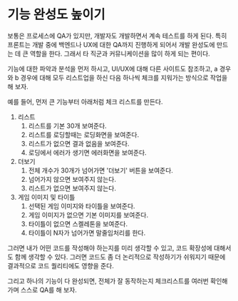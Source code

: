 # 기능 완성도 높이기

&#x20;보통은 프로세스에 QA가 있지만, 개발자도 개발하면서 계속 테스트를 하게 된다. 특히 프론트는 개발 중에 백엔드나 UX에 대한 QA까지 진행하게 되어서 개발 완성도에 만드는 데 큰 역할을 한다. 그래서 타 직군과 커뮤니케이션을 많이 하게 되는 편이다.&#x20;

&#x20;기능에 대한 파악과 분석을 먼저 하시고, UI/UX에 대해 다른 사이트도 참조하고, a 경우와 b 경우에 대해 모두 리스트업을 하신 다음 하나씩 체크를 지워가는 방식으로 작업을 해 보자.

&#x20;예를 들어, 먼저 큰 기능부터 아래처럼 체크 리스트를 만든다.

1. 리스트
   1. 리스트를 기본 30개 보여준다.
   2. 리스트를 로딩할때는 로딩화면을 보여준다.
   3. 리스트가 없으면 결과 없음을 보여준다.
   4. 로딩에서 에러가 생기면 에러화면을 보여준다.
2. 더보기
   1. 전체 개수가 30개가 넘어가면 '더보기' 버튼을 보여준다.
   2. 넘어가지 않으면 보여주지 않는다.
   3. 리스트가 없으면 보여주지 않는다.
3. 게임 이미지 및 타이틀
   1. 선택된 게임 이미지와 타이틀을 보여준다.
   2. 게임 이미지가 없으면 기본 이미지를 보여준다.
   3. 타이틀이 없으면 스켈레톤을 보여준다.
   4. 타이틀이 N자가 넘어가면 말줄임처리를 한다.

&#x20;그러면 내가 어떤 코드를 작성해야 하는지를 미리 생각할 수 있고, 코드 확장성에 대해서도 함께 생각할 수 있다. 그러면 코드도 좀 더 논리적으로 작성하기가 쉬워지기 때문에 결과적으로 코드 퀄리티에도 영향을 준다.

&#x20;그리고 하나의 기능이 다 완성되면, 전체가 잘 동작하는지 체크리스트를 여러번 확인해가며 스스로 QA를 해 보자.
